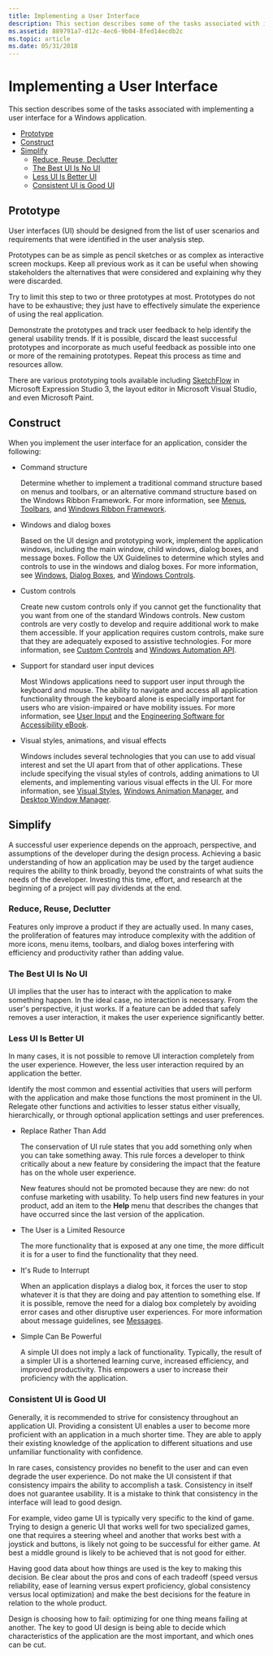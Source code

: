 ```yaml
---
title: Implementing a User Interface
description: This section describes some of the tasks associated with implementing a user interface for a Windows application.
ms.assetid: 889791a7-d12c-4ec6-9b04-8fed14ecdb2c
ms.topic: article
ms.date: 05/31/2018
---
```


# Implementing a User Interface

This section describes some of the tasks associated with implementing a user interface for a Windows application.

-   [Prototype](#prototype)
-   [Construct](#construct)
-   [Simplify](#simplify)
    -   [Reduce, Reuse, Declutter](#reduce-reuse-declutter)
    -   [The Best UI Is No UI](#the-best-ui-is-no-ui)
    -   [Less UI Is Better UI](#less-ui-is-better-ui)
    -   [Consistent UI is Good UI](#consistent-ui-is-good-ui)

## Prototype

User interfaces (UI) should be designed from the list of user scenarios and requirements that were identified in the user analysis step.

Prototypes can be as simple as pencil sketches or as complex as interactive screen mockups. Keep all previous work as it can be useful when showing stakeholders the alternatives that were considered and explaining why they were discarded.

Try to limit this step to two or three prototypes at most. Prototypes do not have to be exhaustive; they just have to effectively simulate the experience of using the real application.

Demonstrate the prototypes and track user feedback to help identify the general usability trends. If it is possible, discard the least successful prototypes and incorporate as much useful feedback as possible into one or more of the remaining prototypes. Repeat this process as time and resources allow.

There are various prototyping tools available including [SketchFlow](/previous-versions/visualstudio/design-tools/expression-studio-3/ee341458(v=expression.30)) in Microsoft Expression Studio 3, the layout editor in Microsoft Visual Studio, and even Microsoft Paint.

## Construct

When you implement the user interface for an application, consider the following:

-   Command structure

    Determine whether to implement a traditional command structure based on menus and toolbars, or an alternative command structure based on the Windows Ribbon Framework. For more information, see [Menus](../menurc/menus.md), [Toolbars](../controls/toolbar-control-reference.md), and [Windows Ribbon Framework](../windowsribbon/-uiplat-windowsribbon-entry.md).

-   Windows and dialog boxes

    Based on the UI design and prototyping work, implement the application windows, including the main window, child windows, dialog boxes, and message boxes. Follow the UX Guidelines to determine which styles and controls to use in the windows and dialog boxes. For more information, see [Windows](../winmsg/windows.md), [Dialog Boxes](../dlgbox/dialog-boxes.md), and [Windows Controls](../controls/window-controls.md).

-   Custom controls

    Create new custom controls only if you cannot get the functionality that you want from one of the standard Windows controls. New custom controls are very costly to develop and require additional work to make them accessible. If your application requires custom controls, make sure that they are adequately exposed to assistive technologies. For more information, see [Custom Controls](../controls/user-controls-intro.md) and [Windows Automation API](../winauto/windows-automation-api-portal.md).

-   Support for standard user input devices

    Most Windows applications need to support user input through the keyboard and mouse. The ability to navigate and access all application functionality through the keyboard alone is especially important for users who are vision-impaired or have mobility issues. For more information, see [User Input](../inputdev/user-input.md) and the [Engineering Software for Accessibility eBook](https://www.microsoft.com/download/details.aspx?id=19262).

-   Visual styles, animations, and visual effects

    Windows includes several technologies that you can use to add visual interest and set the UI apart from that of other applications. These include specifying the visual styles of controls, adding animations to UI elements, and implementing various visual effects in the UI. For more information, see [Visual Styles](../controls/themes-overview.md), [Windows Animation Manager](../uianimation/-main-portal.md), and [Desktop Window Manager](../dwm/dwm-overview.md).

## Simplify

A successful user experience depends on the approach, perspective, and assumptions of the developer during the design process. Achieving a basic understanding of how an application may be used by the target audience requires the ability to think broadly, beyond the constraints of what suits the needs of the developer. Investing this time, effort, and research at the beginning of a project will pay dividends at the end.

### Reduce, Reuse, Declutter

Features only improve a product if they are actually used. In many cases, the proliferation of features may introduce complexity with the addition of more icons, menu items, toolbars, and dialog boxes interfering with efficiency and productivity rather than adding value.

### The Best UI Is No UI

UI implies that the user has to interact with the application to make something happen. In the ideal case, no interaction is necessary. From the user's perspective, it just works. If a feature can be added that safely removes a user interaction, it makes the user experience significantly better.

### Less UI Is Better UI

In many cases, it is not possible to remove UI interaction completely from the user experience. However, the less user interaction required by an application the better.

Identify the most common and essential activities that users will perform with the application and make those functions the most prominent in the UI. Relegate other functions and activities to lesser status either visually, hierarchically, or through optional application settings and user preferences.

-   Replace Rather Than Add

    The conservation of UI rule states that you add something only when you can take something away. This rule forces a developer to think critically about a new feature by considering the impact that the feature has on the whole user experience.

    New features should not be promoted because they are new: do not confuse marketing with usability. To help users find new features in your product, add an item to the **Help** menu that describes the changes that have occurred since the last version of the application.

-   The User is a Limited Resource

    The more functionality that is exposed at any one time, the more difficult it is for a user to find the functionality that they need.

-   It's Rude to Interrupt

    When an application displays a dialog box, it forces the user to stop whatever it is that they are doing and pay attention to something else. If it is possible, remove the need for a dialog box completely by avoiding error cases and other disruptive user experiences. For more information about message guidelines, see [Messages](https://msdn.microsoft.com/library/dd535525.aspx).

-   Simple Can Be Powerful

    A simple UI does not imply a lack of functionality. Typically, the result of a simpler UI is a shortened learning curve, increased efficiency, and improved productivity. This empowers a user to increase their proficiency with the application.

### Consistent UI is Good UI

Generally, it is recommended to strive for consistency throughout an application UI. Providing a consistent UI enables a user to become more proficient with an application in a much shorter time. They are able to apply their existing knowledge of the application to different situations and use unfamiliar functionality with confidence.

In rare cases, consistency provides no benefit to the user and can even degrade the user experience. Do not make the UI consistent if that consistency impairs the ability to accomplish a task. Consistency in itself does not guarantee usability. It is a mistake to think that consistency in the interface will lead to good design.

For example, video game UI is typically very specific to the kind of game. Trying to design a generic UI that works well for two specialized games, one that requires a steering wheel and another that works best with a joystick and buttons, is likely not going to be successful for either game. At best a middle ground is likely to be achieved that is not good for either.

Having good data about how things are used is the key to making this decision. Be clear about the pros and cons of each tradeoff (speed versus reliability, ease of learning versus expert proficiency, global consistency versus local optimization) and make the best decisions for the feature in relation to the whole product.

Design is choosing how to fail: optimizing for one thing means failing at another. The key to good UI design is being able to decide which characteristics of the application are the most important, and which ones can be cut.

 

 